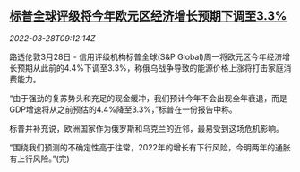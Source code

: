 <!--1648458894000-->
[标普全球评级将今年欧元区经济增长预期下调至3.3%](https://cn.reuters.com/article/s-p-eurozone-growth-0328-mon-idCNKCS2LP0U0)
------

<div><i>2022-03-28T09:12:14Z</i></div><p>路透伦敦3月28日 - 信用评级机构标普全球(S&amp;P Global)周一将欧元区今年经济增长预期从此前的4.4%下调至3.3%，称俄乌战争导致的能源价格上涨将打击家庭消费能力。</p><p>“由于强劲的复苏势头和充足的现金缓冲，我们预计今年不会出现全年衰退，而是GDP增速将从之前预估的4.4%降至3.3%，”标普在一份报告中称。</p><p>标普并补充说，欧洲国家作为俄罗斯和乌克兰的近邻，最易受到这场危机影响。</p><p>“围绕我们预测的不确定性高于往常，2022年的增长有下行风险，今明两年的通胀有上行风险。”(完)</p>
